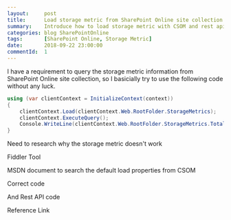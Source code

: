 ```yaml
---
layout:     post
title:      Load storage metric from SharePoint Online site collection
summary:    Introduce how to load storage metric with CSOM and rest api
categories: blog SharePointOnline
tags:       [SharePoint Online, Storage Metric]
date:       2018-09-22 23:00:00
commentId:  1
---
```


I have a requirement to query the storage metric information from SharePoint Online site collection, so I basicially try to use the following code without any luck.

```cs
using (var clientContext = InitializeContext(context))
{
    clientContext.Load(clientContext.Web.RootFolder.StorageMetrics);
    clientContext.ExecuteQuery();
    Console.WriteLine(clientContext.Web.RootFolder.StorageMetrics.TotalSize);
}
```


Need to research why the storage metric doesn't work

Fiddler Tool

MSDN document to search the default load properties from CSOM

Correct code

And Rest API code

Reference Link